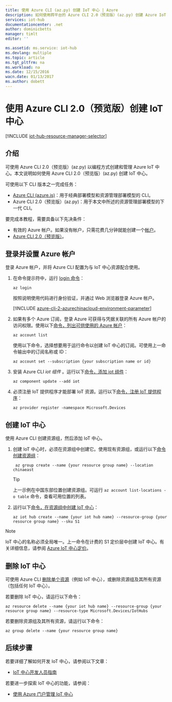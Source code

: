 ```yaml
---
title: 使用 Azure CLI (az.py) 创建 IoT 中心 | Azure
description: 如何使用跨平台的 Azure CLI 2.0（预览版）(az.py) 创建 Azure IoT 中心。
services: iot-hub
documentationcenter: .net
author: dominicbetts
manager: timlt
editor: ''

ms.assetid: ms.service: iot-hub
ms.devlang: multiple
ms.topic: article
ms.tgt_pltfrm: na
ms.workload: na
ms.date: 12/15/2016
wacn.date: 01/13/2017
ms.author: dobett
---
```


# 使用 Azure CLI 2.0（预览版）创建 IoT 中心

[!INCLUDE [iot-hub-resource-manager-selector](../../includes/iot-hub-resource-manager-selector.md)]

## 介绍

可使用 Azure CLI 2.0（预览版）\(az.py\) 以编程方式创建和管理 Azure IoT 中心。本文说明如何使用 Azure CLI 2.0（预览版）\(az.py\) 创建 IoT 中心。

可使用以下 CLI 版本之一完成任务：

* [Azure CLI \(azure.js\)](./iot-hub-create-using-cli-nodejs.md)：用于经典部署模型和资源管理部署模型的 CLI。
* Azure CLI 2.0（预览版）\(az.py\)：用于本文中所述的资源管理部署模型的下一代 CLI。

要完成本教程，需要具备以下先决条件：

* 有效的 Azure 帐户。如果没有帐户，只需花费几分钟就能创建一个[帐户][lnk-free-trial]。
* [Azure CLI 2.0（预览版）][lnk-CLI-install]。

## 登录并设置 Azure 帐户

登录 Azure 帐户，并将 Azure CLI 配置为与 IoT 中心资源配合使用。

1. 在命令提示符中，运行 [login 命令][lnk-login-command]：

    ```
    az login
    ```

    按照说明使用代码进行身份验证，并通过 Web 浏览器登录 Azure 帐户。

    [!INCLUDE [azure-cli-2-azurechinacloud-environment-parameter](../../includes/azure-cli-2-azurechinacloud-environment-parameter.md)]

2. 如果有多个 Azure 订阅，登录 Azure 可获得与凭据关联的所有 Azure 帐户的访问权限。使用以下[命令，列出可供使用的 Azure 帐户][lnk-az-account-command]：

    ```
    az account list 
    ```

    使用以下命令，选择想要用于运行命令以创建 IoT 中心的订阅。可使用上一命令输出中的订阅名称或 ID：

    ```
    az account set --subscription {your subscription name or id}
    ```

3. 安装 Azure CLI *iot 组件* 。运行以下[命令，添加 iot 组件][lnk-az-addcomponent-command]：

    ```
    az component update --add iot
    ```

4. 必须注册 IoT 提供程序才能部署 IoT 资源。运行以下[命令，注册 IoT 提供程序][lnk-az-register-command]：

    ```
    az provider register -namespace Microsoft.Devices
    ```

## 创建 IoT 中心

使用 Azure CLI 创建资源组，然后添加 IoT 中心。

1. 创建 IoT 中心时，必须在资源组中创建它。使用现有资源组，或运行以下[命令创建资源组][lnk-az-resource-command]：

    ```
     az group create --name {your resource group name} --location chinaeast
    ```

    > [!TIP]
    上一示例在中国东部位置创建资源组。可运行 `az account list-locations -o table` 命令，查看可用位置的列表。
    >
    >

2. 运行以下[命令，在资源组中创建 IoT 中心][lnk-az-iot-command]：

    ```
    az iot hub create --name {your iot hub name} --resource-group {your resource group name} --sku S1
    ```

> [!NOTE]
IoT 中心的名称必须全局唯一。上一命令在计费的 S1 定价层中创建 IoT 中心。有关详细信息，请参阅 [Azure IoT 中心定价][lnk-iot-pricing]。
>
>

## 删除 IoT 中心

可使用 Azure CLI [删除单个资源][lnk-az-resource-command]（例如 IoT 中心），或删除资源组及其所有资源（包括任何 IoT 中心）。

若要删除 IoT 中心，请运行以下命令：

```
az resource delete --name {your iot hub name} --resource-group {your resource group name} --resource-type Microsoft.Devices/IotHubs
```

若要删除资源组及其所有资源，请运行以下命令：

```
az group delete --name {your resource group name}
```

## 后续步骤
若要详细了解如何开发 IoT 中心，请参阅以下文章：

* [IoT 中心开发人员指南][lnk-devguide]

若要进一步探索 IoT 中心的功能，请参阅：

* [使用 Azure 门户管理 IoT 中心][lnk-portal]

<!-- Links -->

[lnk-free-trial]: https://www.azure.cn/pricing/1rmb-trial/
[lnk-CLI-install]: https://docs.microsoft.com/cli/azure/install-az-cli2
[lnk-login-command]: https://docs.microsoft.com/cli/azure/get-started-with-az-cli2
[lnk-az-account-command]: https://docs.microsoft.com/cli/azure/account
[lnk-az-register-command]: https://docs.microsoft.com/cli/azure/provider
[lnk-az-addcomponent-command]: https://docs.microsoft.com/cli/azure/component
[lnk-az-resource-command]: https://docs.microsoft.com/cli/azure/resource
[lnk-az-iot-command]: https://docs.microsoft.com/cli/azure/iot
[lnk-iot-pricing]: https://www.azure.cn/pricing/details/iot-hub/
[lnk-devguide]: ./iot-hub-devguide.md
[lnk-portal]: ./iot-hub-create-through-portal.md

<!---HONumber=Mooncake_0109_2017-->
<!--Update_Description:update wording and code-->